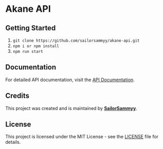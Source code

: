 # Akane API

## Getting Started
1. `git clone https://github.com/sailorsammyy/akane-api.git`
2. `npm i or npm install`
3. `npm run start`

## Documentation
For detailed API documentation, visit the [API Documentation](https://akane-api-private.vercel.app/).

## Credits
This project was created and is maintained by **[SailorSammyy](https://github.com/SailorSammyy)**.

## License
This project is licensed under the MIT License - see the [LICENSE](LICENSE) file for details.
